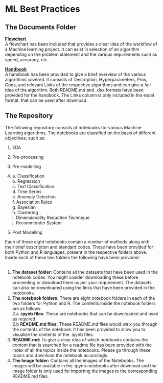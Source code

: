 # ML Best Practices

## The Documents Folder

[**Flowchart**](https://github.com/Affineindia/ML-Best-Practices-Standardized-Codes/blob/master/Documents/ML%20Best%20Practices%20-%20Flowchart.pdf)<a name="Flowchart"/><br>
A flowchart has been included that provides a clear idea of the workflow of a Machine learning project. It can asist in selection of an algorithm depending on the problem statement and the various requirements such as speed, accuracy, etc.

[**Handbook**](https://github.com/Affineindia/ML-Best-Practices/tree/master/Documents)<a name="Handbook"/>
<br>A handbook has been provided to give a brief overview of the various algorithms covered. It consists of Description, Hyperparameters, Pros, Cons, and relevant Links of the respective algorithms and can give a fair idea of the algorithm. Both README.md and .xlsx formats have been provided for the handbook. The Links column is only included in the excel format, that can be used after download. <br> 

## The Repository

The following repository consists of notebooks for various Machine Learning algorithms. The notebooks are classified on the basis of different objectives; such as:<br>
1. EDA
2. Pre-processing
3. Pre-modelling
4.  a. Classification<br>
    b. Regression<br>
    c. Text Classification<br>
    d. Time Series<br>
    e. Anomaly Detection<br>
    f. Association Rules<br>
    g. Bayesian<br>
    h. Clustering<br>
    i. Dimensionality Reduction Technique<br>
    j. Recommender System<br>
    
5. Post Modelling

Each of these eight notebooks contain a number of methods along with their brief description and standard codes. These have been provided for both Python and R languages; present in the respective folders above. Inside each of these two folders the following have been provided:<br><br>
1. **The dataset folder:** Contains all the datasets that have been used in the notebook codes. You might cosider downloading these before proceeding or download them as per                                your requirement. The datasets can also be downloaded using the links that have been provided in the notebooks. 
2. **The notebook folders:** There are eight notebook folders in each of the two folders for Python and R. The contents inside the notebook folders are as follows:<br>
    2.a **.ipynb files:** These are notebooks that can be downloaded and used as required.<br>
    2.b **README.md files:** These README.md files would walk you through the contents of the notebook. It has been provided to allow you to visualize the contents of the .ipynb                                files.<br>
3. **README.md:** To give a clear idea of which notebooks contains the content that is searched for a readme file has been provided with the index of all the topics inside the                     notebooks. Please go through these topics and download the notebook accordingly.<br>
4. **The Image folder:** Contains all the images of the Notebooks. The images will be available in the .ipynb notebooks after download and the image folder is only used for                              importing the images to the corresponding README.md files.




   
